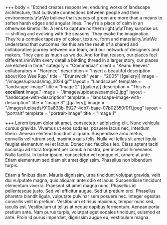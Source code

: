 +++
body = "Etched creates responsive, enduring works of landscape architecture, that cultivate connections between people and their environments.\n\nWe believe that spaces of green are more than a means to soften harsh edges and angular lines. They’re a place of calm in an otherwise kinetic life. A lens to capture northern light.\n\nThey surprise us — shifting and evolving with the seasons. They evoke the imagination. They’re a complex tapestry of colour, texture, form and materiality.\n\nWe understand that outcomes like this are the result of a shared and collaborative journey between our team, and our network of designers and makers. They care as much as we do. And for that reason, our places feel different.\n\nWith every detail a binding thread in a larger story, our places are etched in time."
category = "Commercial"
client = "Keanu Reeves"
collaborators = "Florence"
description = "Insert a beautiful description about Koo Wee Rup."
title = "Brunswick"
year = "2005"
[[gallery]]
image = "/images/uploads/img_0024.gif"
layout = "Landscape"
template = "landscape-image"
title = "Image 2"
[[gallery]]
description = "This is a **excellent** image."
image = "/images/uploads/example2.jpg"
layout = "landscape-with-description"
template = "landscape-image-with-description"
title = "Image 3"
[[gallery]]
image = "/images/uploads/910a833b-6927-4cb7-baae-07b02350f0f1.jpeg"
layout = "portrait"
template = "portrait-image"
title = "Image 1"

+++
Lorem ipsum dolor sit amet, consectetur adipiscing elit. Nunc vehicula cursus gravida. Vivamus ut eros sodales, posuere lacus nec, interdum libero. Aenean eleifend tincidunt aliquam. Suspendisse arcu metus, convallis vel rutrum sed, maximus quis felis. Nulla vel tellus sit amet ligula feugiat elementum vel et lacus. Donec nec faucibus leo. Class aptent taciti sociosqu ad litora torquent per conubia nostra, per inceptos himenaeos. Nulla facilisi. In tortor ipsum, consectetur vel congue et, ornare at ante. Etiam elementum sed diam sit amet dignissim. Phasellus non bibendum turpis.

Etiam a finibus diam. Mauris dignissim, urna tincidunt volutpat gravida, velit dui vulputate magna, quis aliquam ante odio et lacus. Suspendisse tincidunt elementum viverra. Praesent sit amet magna nunc. Phasellus id pellentesque justo. Sed vel efficitur augue. Sed ut pretium orci. Phasellus pharetra blandit ligula, vulputate pulvinar sem posuere nec. Integer egestas convallis velit in pretium. Vestibulum et risus maximus, tempor nunc sed, iaculis est. Vestibulum ut tellus at neque dapibus fermentum. Aenean porta pretium ante. Nam purus turpis, volutpat eget sodales tincidunt, euismod et ante. Proin id purus imperdiet, dignissim augue eu, vestibulum magna.